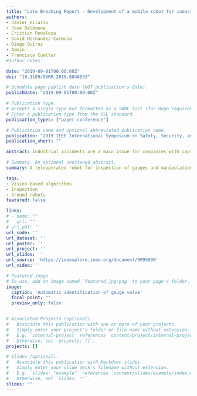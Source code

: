 ```yaml
---
title: "Late Breaking Report - Development of a mobile robot for industrial plants inspections using computer vision"
authors:
- Javier Hilario
- Jose Balbuena
- Cristian Penaloza
- David Hernandez-Carmona
- Diego Quiroz
- Admin
- Francisco Cuellar
#author_notes:

date: "2019-09-01T00:00:00Z"
doi: "10.1109/SSRR.2019.8848933"

# Schedule page publish date (NOT publication's date).
publishDate: "2019-09-01T00:00:00Z"

# Publication type.
# Accepts a single type but formatted as a YAML list (for Hugo requirements).
# Enter a publication type from the CSL standard.
publication_types: ["paper-conference"]

# Publication name and optional abbreviated publication name.
publication: "2019 IEEE International Symposium on Safety, Security, and Rescue Robotics (SSRR)"
publication_short: ""

abstract: Industrial accidents are a main issue for companies with capital intensive infrastructure; one way to reduce this is avoiding the employees exposure to hazardous environments that affect their physical integrity and health. Inspection of gauges and manipulation of valves are important tasks that are typically performed in all industries, these industrial components are located in hard to access and dangerous places, for this reason it is necessary a system that can achieve this task without direct human intervention. In this report, the preliminary results of a teleoperated robotic system with computer vision capabilities is presented. In addition, a vision algorithm for analog gauge measurements was tested in different gauge models and the results show that a 1% error was achieved in less than 1 second.

# Summary. An optional shortened abstract.
summary: A teleoperated robot for inspection of gauges and manipulation of valves in industrial plants is presented. In addition, a vision algorithm for analog gauge measurements was tested with a 1% error in less than 1 second.

tags:
- Vision-based algorithms
- Inspection
- Ground robots
featured: false

links: 
# - name: ""
#   url: ""
# url_pdf: ''
url_code: ''
url_dataset: ''
url_poster: ''
url_project: ''
url_slides: ''
url_source: 'https://ieeexplore.ieee.org/document/9095800'
url_video: ''

# Featured image
# To use, add an image named `featured.jpg/png` to your page's folder. 
image:
  caption: 'Automatic identification of gauge value'
  focal_point: ""
  preview_only: false


# Associated Projects (optional).
#   Associate this publication with one or more of your projects.
#   Simply enter your project's folder or file name without extension.
#   E.g. `internal-project` references `content/project/internal-project/index.md`.
#   Otherwise, set `projects: []`.
projects: []

# Slides (optional).
#   Associate this publication with Markdown slides.
#   Simply enter your slide deck's filename without extension.
#   E.g. `slides: "example"` references `content/slides/example/index.md`.
#   Otherwise, set `slides: ""`.
slides: ""
---
```

